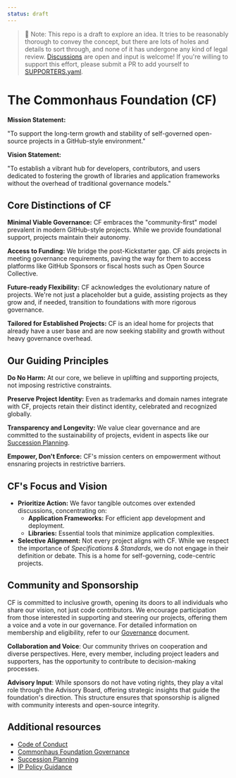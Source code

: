 ```yaml
---
status: draft
---
```


> 📝 Note: This repo is a draft to explore an idea. It tries to be reasonably thorough to convey the concept, but there are lots of holes and details to sort through, and none of it has undergone any kind of legal review. [Discussions](https://github.com/commonhaus/foundation-draft/discussions) are open and input is welcome! If you're willing to support this effort, please submit a PR to add yourself to [SUPPORTERS.yaml](https://github.com/commonhaus/foundation-draft/blob/main/SUPPORTERS.yaml).

# The Commonhaus Foundation (CF)

**Mission Statement:**

"To support the long-term growth and stability of self-governed open-source projects in a GitHub-style environment."

**Vision Statement:**

"To establish a vibrant hub for developers, contributors, and users dedicated to fostering the growth of libraries and application frameworks without the overhead of traditional governance models."

[codehaus]: https://www.infoworld.com/article/2892227/codehaus-the-once-great-house-of-code-has-fallen.html
[succession]: governance/succession-plan.md
[ip-policy-guidance]: governance/ip-policy-guidance.md#1-licensing
[governance]: GOVERNANCE.md


## Core Distinctions of CF

**Minimal Viable Governance:** CF embraces the "community-first" model prevalent in modern GitHub-style projects. While we provide foundational support, projects maintain their autonomy.

**Access to Funding:** We bridge the post-Kickstarter gap. CF aids projects in meeting governance requirements, paving the way for them to access platforms like GitHub Sponsors or fiscal hosts such as Open Source Collective.

**Future-ready Flexibility:** CF acknowledges the evolutionary nature of projects. We're not just a placeholder but a guide, assisting projects as they grow and, if needed, transition to foundations with more rigorous governance.

**Tailored for Established Projects:** CF is an ideal home for projects that already have a user base and are now seeking stability and growth without heavy governance overhead.

## Our Guiding Principles

**Do No Harm:** At our core, we believe in uplifting and supporting projects, not imposing restrictive constraints.

**Preserve Project Identity:** Even as trademarks and domain names integrate with CF, projects retain their distinct identity, celebrated and recognized globally.

**Transparency and Longevity:** We value clear governance and are committed to the sustainability of projects, evident in aspects like our [Succession Planning][succession].

**Empower, Don't Enforce:** CF's mission centers on empowerment without ensnaring projects in restrictive barriers.

## CF's Focus and Vision

- **Prioritize Action:** We favor tangible outcomes over extended discussions, concentrating on:
  - **Application Frameworks:** For efficient app development and deployment.
  - **Libraries:** Essential tools that minimize application complexities.
- **Selective Alignment:** Not every project aligns with CF. While we respect the importance of *Specifications & Standards*, we do not engage in their definition or debate. This is a home for self-governing, code-centric projects.

## Community and Sponsorship

CF is committed to inclusive growth, opening its doors to all individuals who share our vision, not just code contributors. We encourage participation from those interested in supporting and steering our projects, offering them a voice and a vote in our governance. For detailed information on membership and eligibility, refer to our [Governance][governance] document.

**Collaboration and Voice**: Our community thrives on cooperation and diverse perspectives. Here, every member, including project leaders and supporters, has the opportunity to contribute to decision-making processes.

**Advisory Input**: While sponsors do not have voting rights, they play a vital role through the Advisory Board, offering strategic insights that guide the foundation's direction. This structure ensures that sponsorship is aligned with community interests and open-source integrity.

## Additional resources

- [Code of Conduct](CODE_OF_CONDUCT.md)
- [Commonhaus Foundation Governance][governance]
- [Succession Planning][succession]
- [IP Policy Guidance][ip-policy-guidance]

